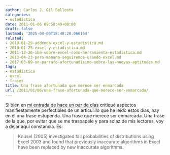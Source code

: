 ```yaml
---
author: Carlos J. Gil Bellosta
categories:
- estadística
date: 2011-01-06 09:58:49+00:00
draft: false
lastmod: '2025-04-06T18:48:20.066164'
related:
- 2010-01-29-addenda-excel-y-estadistica.md
- 2010-01-25-excel-y-estadistica.md
- 2011-12-26-ibm-sobre-excel-como-herramienta-estadistica.md
- 2013-04-23-pero-manana-seguiremos-usando-excel.md
- 2017-03-09-un-parrafo-afortunadisimo-sobre-las-nuevas-aptitudes.md
tags:
- estadística
- excel
- frases
title: Una frase afortunada que merece ser enmarcada
url: /2011/01/06/una-frase-afortunada-que-merece-ser-enmarcada/
---
```


Si bien en [mi entrada de hace un par de días](https://datanalytics.com/2011/01/05/1139/) critiqué aspectos manifiestamente perfectibles de un articulillo que he leído estos días, hay en él una frase estupenda. Una frase que merece ser enmarcada. Una frase de la que, por evitar que se me traspapele y para solaz de mis lectores, voy a dejar aquí constancia. Es:


>Knusel (2005) investigated tail probabilities of distributions using Excel 2003 and found that previously inaccurate algorithms in Excel have been replaced by new inaccurate algorithms.
